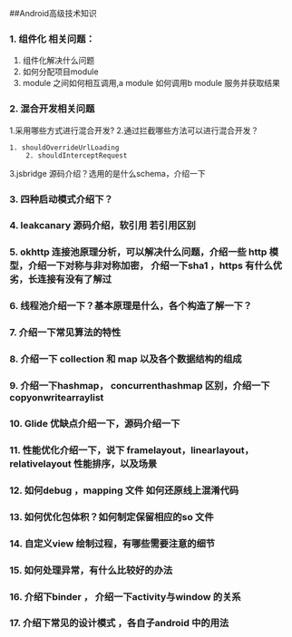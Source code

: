 ##Android高级技术知识

### 1. 组件化 相关问题：

1. 组件化解决什么问题
2. 如何分配项目module
3. module 之间如何相互调用,a module 如何调用b module 服务并获取结果

### 2. 混合开发相关问题

1.采用哪些方式进行混合开发? 2.通过拦截哪些方法可以进行混合开发？

```
1. shouldOverrideUrlLoading
    2. shouldInterceptRequest
```

3.jsbridge 源码介绍？选用的是什么schema，介绍一下

### 3. 四种启动模式介绍下？

### 4. leakcanary 源码介绍，软引用 若引用区别

### 5. okhttp 连接池原理分析，可以解决什么问题，介绍一些 http 模型，介绍一下对称与非对称加密， 介绍一下sha1 ，https 有什么优劣，长连接有没有了解过

### 6. 线程池介绍一下？基本原理是什么，各个构造了解一下？

### 7. 介绍一下常见算法的特性

### 8. 介绍一下 collection 和 map 以及各个数据结构的组成

### 9. 介绍一下hashmap， concurrenthashmap 区别，介绍一下 copyonwritearraylist

### 10. Glide 优缺点介绍一下，源码介绍一下

### 11. 性能优化介绍一下，说下 framelayout，linearlayout，relativelayout 性能排序，以及场景

### 12. 如何debug ，mapping 文件 如何还原线上混淆代码

### 13. 如何优化包体积？如何制定保留相应的so 文件

### 14. 自定义view 绘制过程，有哪些需要注意的细节

### 15. 如何处理异常，有什么比较好的办法

### 16. 介绍下binder ， 介绍一下activity与window 的关系

### 17. 介绍下常见的设计模式 ，各自子android 中的用法